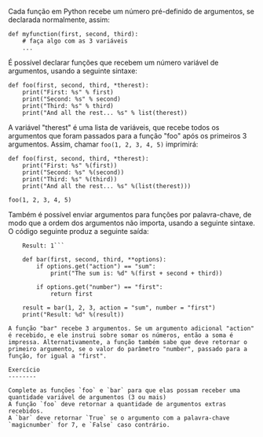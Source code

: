 Cada função em Python recebe um número pré-definido de argumentos, se declarada normalmente, assim:

    def myfunction(first, second, third):
        # faça algo com as 3 variáveis
        ...

É possível declarar funções que recebem um número variável de argumentos, usando a seguinte sintaxe:

    def foo(first, second, third, *therest):
        print("First: %s" % first)
        print("Second: %s" % second)
        print("Third: %s" % third)
        print("And all the rest... %s" % list(therest))

A variável "therest" é uma lista de variáveis, que recebe todos os argumentos que foram passados para a função "foo" após os primeiros 3 argumentos. Assim, chamar `foo(1, 2, 3, 4, 5)` imprimirá:

    def foo(first, second, third, *therest):
        print("First: %s" %(first))
        print("Second: %s" %(second))
        print("Third: %s" %(third))
        print("And all the rest... %s" %(list(therest)))
    
    foo(1, 2, 3, 4, 5)

Também é possível enviar argumentos para funções por palavra-chave, de modo que a ordem dos argumentos não importa, usando a seguinte sintaxe. O código seguinte produz a seguinte saída:
```The sum is: 6
    Result: 1```

    def bar(first, second, third, **options):
        if options.get("action") == "sum":
            print("The sum is: %d" %(first + second + third))
    
        if options.get("number") == "first":
            return first
    
    result = bar(1, 2, 3, action = "sum", number = "first")
    print("Result: %d" %(result))

A função "bar" recebe 3 argumentos. Se um argumento adicional "action" é recebido, e ele instrui sobre somar os números, então a soma é impressa. Alternativamente, a função também sabe que deve retornar o primeiro argumento, se o valor do parâmetro "number", passado para a função, for igual a "first".

Exercício
--------

Complete as funções `foo` e `bar` para que elas possam receber uma quantidade variável de argumentos (3 ou mais)
A função `foo` deve retornar a quantidade de argumentos extras recebidos.
A `bar` deve retornar `True` se o argumento com a palavra-chave `magicnumber` for 7, e `False` caso contrário.